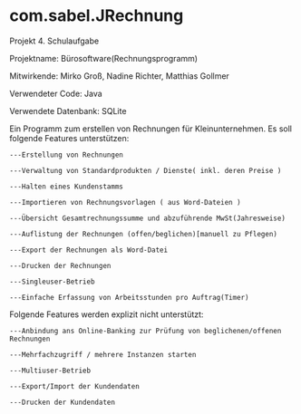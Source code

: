 # com.sabel.JRechnung

Projekt 4. Schulaufgabe

Projektname: Bürosoftware(Rechnungsprogramm)

Mitwirkende:	Mirko Groß, Nadine Richter, Matthias Gollmer

Verwendeter Code: Java

Verwendete Datenbank: SQLite

Ein Programm zum erstellen von Rechnungen für Kleinunternehmen. 
Es soll folgende Features unterstützen:

    ---Erstellung von Rechnungen

    ---Verwaltung von Standardprodukten / Dienste( inkl. deren Preise )

    ---Halten eines Kundenstamms

    ---Importieren von Rechnungsvorlagen ( aus Word-Dateien )

    ---Übersicht Gesamtrechnungssumme und abzuführende MwSt(Jahresweise)

    ---Auflistung der Rechnungen (offen/beglichen)[manuell zu Pflegen)

    ---Export der Rechnungen als Word-Datei

    ---Drucken der Rechnungen

    ---Singleuser-Betrieb

    ---Einfache Erfassung von Arbeitsstunden pro Auftrag(Timer)





Folgende Features werden explizit nicht unterstützt:

    ---Anbindung ans Online-Banking zur Prüfung von beglichenen/offenen Rechnungen

    ---Mehrfachzugriff / mehrere Instanzen starten

    ---Multiuser-Betrieb

    ---Export/Import der Kundendaten

    ---Drucken der Kundendaten
